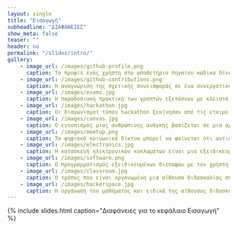 ```yaml
---
layout: single
title: "Εισαγωγή"
subheadline: "ΔΙΑΦΑΝΕΙΕΣ"
show_meta: false
teaser: ""
header: no
permalink: "/slides/intro/"
gallery:
    - image_url: /images/github-profile.png
      caption: Το προφίλ ενός χρήστη στο αποθετήριο πηγαίου κώδικα δίνει μια εποπτική εικόνα της ποιότητας και της ποσότητας της συνεισφοράς του σε συνεργατικά έργα, και μπορεί να αποτελέσει μοντέλο για τη βελτίωση της πιστοποίησης που δίνουν τα μαθήματα και οι σχολές.
    - image_url: /images/github-contributions.png
      caption: Η αναγνώριση της σχετικής συνεισφοράς σε ένα συνεργατικό έργο έχει μεγάλη σημασία γιατί τα περισσότερα έργα και επαγγελματικές δραστηριότητες της σύγχρονης οικονομίας είναι συνεργατικά. Eπομένως, οι ατομικές επιδόσεις σε επιμέρους μαθήματα δε δίνουν αντιπροσωπευτική εικόνα των δεξιοτήτων ενός εκπαιδευόμενου.
    - image_url: /images/exams.jpg
      caption: Η παραδοσιακή πρακτική των γραπτών εξετάσεων με κλειστά βιβλία είναι το αντίθετο της σύγχρονης κοινωνικής και οικονομικής πρακτικής όπου προσπαθούμε να μοιραστούμε όσο γίνεται περισσότερα από αυτά που ξέρουμε με στόχο τη συνεισφορά σε ένα σύνολο γνώσης και έργου.
    - image_url: /images/hackathon.jpg
      caption: Οι διαγωνισμοί τύπου hackathon ξεκίνησαν από τις εταιρείες νέας τεχνολογίας ως ένας τρόπος να παροτρύνουν το προσωπικό τους και εξωτερικούς συνεργάτες να αναπτύξουν έργα πολύ διαφορετικών κατευθύνσεων, αλλά στην πορεία έχουν αναδειχθεί και σε έναν αποτελεσματικό τρόπο προσλήψεων και δημιουργίας ομάδων.
    - image_url: /images/canvas.jpg
      caption: Ο εντοπισμός μιας ανθρώπινης ανάγκης βασίζεται σε μια αρχική υπόθεση, η οποία αλλάζει συνέχεια μέσα από επαναληπτικές δοκιμές με τους πιθανούς αποδέκτες και η οποία περιλαμβάνει μια περιγραφή όλων των παραγόντων που επηρεάζουν την παραγωγή και διανομή της νέας υπηρεσίας.
    - image_url: /images/meetup.png
      caption: Τα ψηφιακά κοινωνικά δίκτυα μπορεί να φαίνεται ότι αντικαθιστούν τα πραγματικά, αλλά υπάρχουν και περιπτώσεις όπου τα ψηφιακά εργαλεία απλά διευκολύνουν τις πραγματικές συναντήσεις ομάδων που αυτό-οργανώνονται δυναμικά γύρω από έναν κοινό σκοπό ή με κοινό ενδιαφέρον. Η πρακτική αυτή μειώνει την ανάγκη για μεγάλες, διαχρονικά σταθερές, ιεραρχικές οργανώσεις.
    - image_url: /images/electronics.jpg
      caption: Η κατασκευή ηλεκτρονικών κυκλωμάτων είναι μια εξειδικευμένη εργασία και απαιτεί ειδικές δεξιότητες, αλλά υπάρχουν πολλά εργαλεία που μειώνουν τα εμπόδια χρήσης αυτής της τεχνολογίας υλικού, ακόμη και για αρχάριους χρήστες.
    - image_url: /images/software.png
      caption: Ο προγραμματισμός εξειδικευμένων διεπαφών με τον χρήστη ήταν μια εξειδικευμένη εργασία που απαιτούσε γνώσεις τόσο υλικού όσο και λογισμικού υπολογιστών, όμως πλέον υπάρχουν εργαλεία που διευκολύνουν και αυτήν την εργασία.
    - image_url: /images/classroom.jpg
      caption: Ο τρόπος που είναι οργανωμένη μια αίθουσα διδασκαλίας συνήθως ανταποκρίνεται στον τρόπο που είναι οργανωμένη η οικονομική παραγωγή, οπότε διαπιστώνουμε ότι η ιεραρχικά δομημένη, παραδοσιακή αίθουσα διδασκαλίας αντικατοπτρίζει το τρέχον μοντέλο οργάνωσης της παραγωγής, που όμως σήμερα βρίσκεται σε μεταβατικό στάδιο.
    - image_url: /images/hackerspace.jpg
      caption: Η οργάνωση του μαθήματος και ειδικά της αίθουσας διδασκαλίας μπορεί να γίνει σύμφωνα με τις πρακτικές των hacker/makerspace.
---
```




{% include slides.html caption="Διαφάνειες για το κεφάλαιο Εισαγωγή" %}
